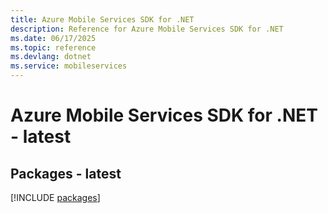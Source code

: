 ```yaml
---
title: Azure Mobile Services SDK for .NET
description: Reference for Azure Mobile Services SDK for .NET
ms.date: 06/17/2025
ms.topic: reference
ms.devlang: dotnet
ms.service: mobileservices
---
```

# Azure Mobile Services SDK for .NET - latest
## Packages - latest
[!INCLUDE [packages](mobile-services-index.md)]